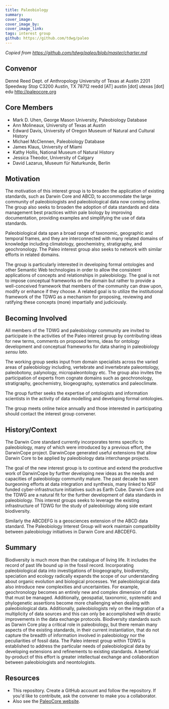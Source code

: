 ```yaml
---
title: Paleobiology
summary: 
cover_image: 
cover_image_by: 
cover_image_link: 
tags: interest group
github: https://github.com/tdwg/paleo
---
```


_Copied from <https://github.com/tdwg/paleo/blob/master/charter.md>_

## Convenor

Denné Reed
Dept. of Anthropology
University of Texas at Austin
2201 Speedway Stop C3200
Austin, TX 78712
reedd [AT] austin [dot] utexas [dot] edu
<http://paleocore.org>

## Core Members

* Mark D. Uhen, George Mason University, Paleobiology Database
* Ann Molineaux, University of Texas at Austin
* Edward Davis, University of Oregon Museum of Natural and Cultural History
* Michael McClennen, Paleobiology Database
* James Klaus, University of Miami
* Kathy Hollis, National Museum of Natural History
* Jessica Theodor, University of Calgary
* David Lazarus, Museum für Naturkunde, Berlin

## Motivation

The motivation of this interest group is to broaden the application of existing standards, such as Darwin Core and ABCD, to accommodate the large community of paleobiologists and paleobiological data now coming online. The group also seeks to broaden the adoption of data standards and data management best practices within pale biology by improving documentation, providing examples and simplifying the use of data standards.

Paleobiological data span a broad range of taxonomic, geographic and temporal frames, and they are interconnected with many related domains of knowledge including climatology, geochemistry, stratigraphy, and geochronology. The Paleo interest group also seeks to network with similar efforts in related domains.

The group is particularly interested in developing formal ontologies and other Semantic Web technologies in order to allow the consistent applications of concepts and relationships in paleobiology. The goal is not to impose conceptual frameworks on the domain but rather to provide a well-conceived framework that members of the community can draw upon, modify or enhance if they choose. A related goal is to utilize the institutional framework of the TDWG as a mechanism for proposing, reviewing and ratifying these concepts (more) impartially and judiciously.

## Becoming Involved

All members of the TDWG and paleobiology community are invited to participate in the activities of the Paleo interest group by contributing ideas for new terms, comments on proposed terms, ideas for ontology development and conceptual frameworks for data sharing in paleobiology _sensu lato_.

The working group seeks input from domain specialists across the varied areas of paleobiology including, vertebrate and invertebrate paleontology, paleobotony, palynology, micropaleontology etc. The group also invites the participation of experts from cognate domains such as geochronology, stratigraphy, geochemistry, biogeography, systematics and paleoclimate.

The group further seeks the expertise of ontologists and information scientists in the activity of data modelling and developing formal ontologies.

The group meets online twice annually and those interested in participating should contact the interest group convener.

## History/Context

The Darwin Core standard currently incorporates terms specific to paleobiology, many of which were introduced by a previous effort, the DarwinCope project. DarwinCope generated useful extensions that allow Darwin Core to be applied by paleobiology data interchange projects.

The goal of the new interest group is to continue and extend the productive work of DarwinCope by further developing new ideas as the needs and capacities of paleobiology community mature. The past decade has seen burgeoning efforts at data integration and synthesis, many linked to NSF funded cyber-infrastructure initiatives such as Earth Cube. Darwin Core and the TDWG are a natural fit for the further development of data standards in paleobiology. This interest groups seeks to leverage the existing infrastructure of TDWG for the study of paleobiology along side extant biodiversity.

Similarly the ABCDEFG is a geosciences extension of the ABCD data standard. The Paleobiology Interest Group will work maintain compatibility between paleobiology initiatives in Darwin Core and ABCDEFG. 

## Summary

Biodiversity is much more than the catalogue of living life. It includes the record of past life bound up in the fossil record. Incorporating paleobiological data into investigations of biogeography, biodiversity, speciation and ecology radically expands the scope of our understanding about organic evolution and biological processes. Yet paleobiological data also introduce new complexities and uncertainties. For example, geochronology becomes an entirely new and complex dimension of data that must be managed. Additionally, geospatial, taxonomic, systematic and phylogenetic assertions become more challenging when dealing with paleobiological data. Additionally, paleobiologists rely on the integration of a multiplicity of data sources and this can only be accomplished with drastic improvements in the data exchange protocols. Biodiversity standards such as Darwin Core play a critical role in paleobiology, but there remain many aspects of the existing standards, in their current instantiation, that do not capture the breadth of information involved in paleobiology nor the peculiarities of fossil data. The Paleo interest group within TDWG is established to address the particular needs of paleobiological data by developing extensions and refinements to existing standards. A beneficial by-product of this effort is greater intellectual exchange and collaboration between paleobiologists and neontologists. 

## Resources

* This repository. Create a GitHub account and follow the repository. If you'd like to contribute, ask the convener to make you a collaborator.
* Also see the [PaleoCore website](http://paleocore.org).
